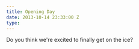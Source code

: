 ```yaml
---
title: Opening Day
date: 2013-10-14 23:33:00 Z
type: 
---
```


Do you think we're excited to finally get on the ice?
